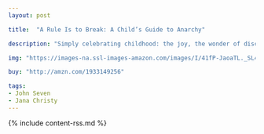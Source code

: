 ```yaml
---
layout: post

title:  "A Rule Is to Break: A Child’s Guide to Anarchy"

description: "Simply celebrating childhood: the joy, the wonder of discovery, the spontaneity, and strong emotions…Wild Child is free to do as she pleases. <em>A Rule Is to Break: A Child’s Guide to Anarchy</em> follows Wild Child as she learns about just being herself and how that translates into kid autonomy. It presents the ideas of challenging societal expectations and tradition and expressing yourself freely in kid-terms that are both funny and thought provoking—it even functions as a guidebook for adults to understand what it is to be a critically thinking, creative individual. Wild Child is <em>the</em> role model for disobedience that is sometimes civil."

img: "https://images-na.ssl-images-amazon.com/images/I/41fP-JaoaTL._SL480_.jpg"

buy: "http://amzn.com/1933149256"

tags:
- John Seven
- Jana Christy
---
```


{% include content-rss.md %}